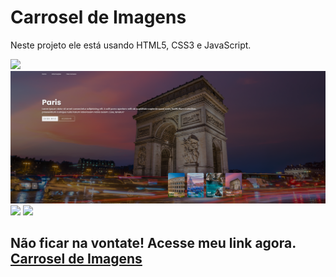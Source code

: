 <h1>Carrosel de Imagens</h1>
<p>Neste projeto ele está usando HTML5, CSS3 e JavaScript.</p>
<img src="imagem/Carrosel finalizado/Captura de tela 2024-09-19 150736.png"></img>
<img src="imagem/Carrosel finalizado/Captura de tela 2024-09-19 150747.png"></img>
<img src="imagem/Carrosel finalizado/Captura de tela 2024-09-19 150758.png"></img>
<img src="imagem/Carrosel finalizado/Captura de tela 2024-09-19 151334.png"></img>
<h2>Não ficar na vontate! Acesse meu link agora. <a href="index.html">Carrosel de Imagens</a></h2>